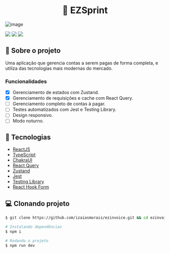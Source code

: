 <h1 align='center'>
    🔖 EZSprint
</h1>

![image](https://user-images.githubusercontent.com/53953937/218264028-c391f3ba-32df-4c05-b5df-18039239fb69.png)

<div>
<img src="https://img.shields.io/static/v1?label=LICENSE&message=MIT&color=805AD5&style=for-the-badge"/> <img src="https://img.shields.io/static/v1?label=STATUS&message=DEVELOPING&color=805AD5&style=for-the-badge"/> <img src="https://img.shields.io/static/v1?label=NODE&message=V16.15.0&color=805AD5&style=for-the-badge"/>
</div>

## 📃 Sobre o projeto

Uma aplicação que gerencia contas a serem pagas de forma completa, e utiliza das tecnologias mais modernas do mercado.

### Funcionalidades

- [x] Gerenciamento de estados com Zustand.
- [x] Gerenciamento de requisições e cache com React Query.
- [ ] Gerenciamento completo de contas à pagar.
- [ ] Testes automatizados com Jest e Testing Library.
- [ ] Design responsivo.
- [ ] Modo noturno.

## 🚀 Tecnologias

- [ReactJS](https://reactjs.org/)
- [TypeScript](https://www.typescriptlang.org/)
- [ChakraUI](https://chakra-ui.com/)
- [React Query](https://redux-toolkit.js.org/)
- [Zustand](https://redux-toolkit.js.org/)
- [Jest](https://redux-toolkit.js.org/)
- [Testing Library](https://redux-toolkit.js.org/)
- [React Hook Form](https://redux-toolkit.js.org/)

## 💻 Clonando projeto

```bash
$ git clone https://github.com/izaiasmorais/ezinvoice.git && cd ezinvoice
```

```bash
# Instalando dependências
$ npm i

# Rodando o projeto
$ npm run dev

```
